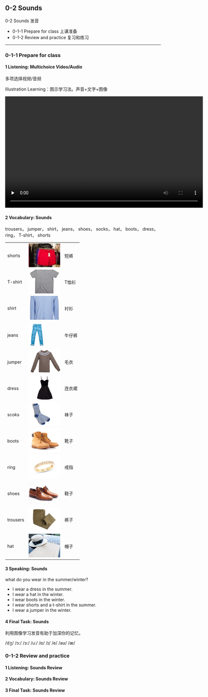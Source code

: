 ## 0-2 Sounds 

0-2 Sounds 发音

* 0-1-1 Prepare for class 上课准备
* 0-1-2 Review and practice 复习和练习

---

### 0-1-1 Prepare for class

#### 1 Listening: Multichoice Video/Audio

多项选择视频/音频

Illustration Learning：图示学习法。声音+文字+图像

<video class="ets-vp " width="640" height="360" playsinline="playsinline" preload="none" src="https://cns2.ef-cdn.com/Juno/51/64/03/v/516403/U2.mp4" style="text-size-adjust: auto !important; user-select: auto;"></video>



#### 2 Vocabulary: Sounds

trousers， jumper， shirt， jeans， shoes， socks， hat， boots， dress， ring， T-shirt， shorts

|          |                                                       |        |
| -------- | ----------------------------------------------------- | ------ |
| shorts   | <img src="./assets/shorts.jpg" style="zoom:10%;" />   | 短裤   |
| T-shirt  | <img src="./assets/T-shirt.jpg" style="zoom:10%;" />  | T恤衫  |
| shirt    | <img src="./assets/shirt.jpg" style="zoom:10%;" />    | 衬衫   |
| jeans    | <img src="./assets/jeans.jpg" style="zoom:10%;" />    | 牛仔裤 |
| jumper   | <img src="./assets/jumper.jpg" style="zoom:10%;" />   | 毛衣   |
| dress    | <img src="./assets/dress.jpg" style="zoom:10%;" />    | 连衣裙 |
| scoks    | <img src="./assets/socks.jpg" style="zoom:10%;" />    | 袜子   |
| boots    | <img src="./assets/boots.jpg" style="zoom:10%;" />    | 靴子   |
| ring     | <img src="./assets/ring.jpg" style="zoom:10%;" />     | 戒指   |
| shoes    | <img src="./assets/shoes.jpg" style="zoom:10%;" />    | 鞋子   |
| trousers | <img src="./assets/trousers.jpg" style="zoom:10%;" /> | 裤子   |
| hat      | <img src="./assets/hat.jpg" style="zoom:10%;" />      | 帽子   |

#### 3 Speaking: Sounds

what do you wear in the summer/winter?

- I wear a dress in the summer.
- I wear a hat in the winter.
- I wear boots in the winter.
- I wear shorts and a t-shirt in the summer.
- I wear a jumper in the winter.

#### 4 Final Task: Sounds

利用图像学习发音有助于加深你的记忆。

/dʒ/	 /ɔ:/	 /ɜ:/	 /u:/	 /ɒ/	 /ɪ/	 /e/	 /aʊ/	 /æ/

### 0-1-2 Review and practice 

#### 1 Listening: Sounds Review

#### 2 Vocabulary: Sounds Review

#### 3 Final Task: Sounds Review
